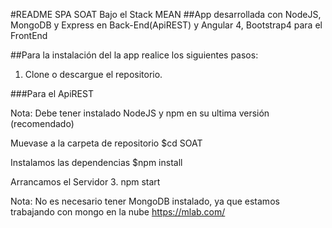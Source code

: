 #README SPA SOAT Bajo el Stack MEAN
##App desarrollada con NodeJS, MongoDB y Express en Back-End(ApiREST) y Angular 4, Bootstrap4 para el FrontEnd

##Para la instalación del la app realice los siguientes pasos:

1. Clone o descargue el repositorio.

###Para el ApiREST

Nota: Debe tener instalado NodeJS y npm en su ultima versión (recomendado)


Muevase a la carpeta de repositorio 
$cd SOAT

Instalamos las dependencias
$npm install

Arrancamos el Servidor
3. npm start 

Nota: No es necesario tener MongoDB instalado, ya que estamos trabajando con mongo en la nube https://mlab.com/
